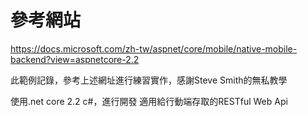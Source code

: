 # 參考網站
https://docs.microsoft.com/zh-tw/aspnet/core/mobile/native-mobile-backend?view=aspnetcore-2.2

此範例記錄，參考上述網址進行練習實作，感謝Steve Smith的無私教學

使用.net core 2.2 c#，進行開發
適用給行動端存取的RESTful Web Api

